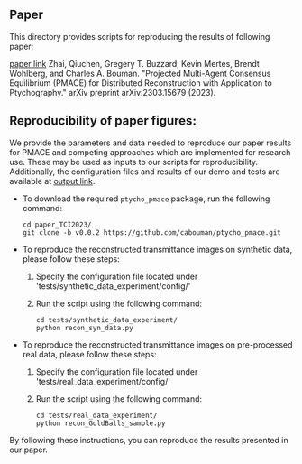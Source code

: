 ## Paper

This directory provides scripts for reproducing the results of following paper:

[paper link](https://arxiv.org/pdf/2303.15679.pdf)
Zhai, Qiuchen, Gregery T. Buzzard, Kevin Mertes, Brendt Wohlberg, and Charles A. Bouman. "Projected Multi-Agent Consensus Equilibrium (PMACE) for Distributed Reconstruction with Application to Ptychography." arXiv preprint arXiv:2303.15679 (2023).

## Reproducibility of paper figures:
 
We provide the parameters and data needed to reproduce our paper results for PMACE and competing approaches which are implemented for research use. These may be used as inputs to our scripts for reproducibility. Additionally, the configuration files and results of our demo and tests are available at [output link](https://drive.google.com/drive/folders/1feA5LdkEjVJhqhyFRu7ErgqwKa9Nbkxp?usp=sharing).
 
* To download the required ``ptycho_pmace`` package, run the following command:
  ```console
  cd paper_TCI2023/
  git clone -b v0.0.2 https://github.com/cabouman/ptycho_pmace.git
  ```


* To reproduce the reconstructed transmittance images on synthetic data, please follow these steps:
 
  1. Specify the configuration file located under 'tests/synthetic_data_experiment/config/'
  2. Run the script using the following command:
 
     ```console
     cd tests/synthetic_data_experiment/
     python recon_syn_data.py
     ```
 
* To reproduce the reconstructed transmittance images on pre-processed real data, please follow these steps:
 
  1. Specify the configuration file located under 'tests/real_data_experiment/config/'
  2. Run the script using the following command:
 
     ```console
     cd tests/real_data_experiment/
     python recon_GoldBalls_sample.py
     ```
 
By following these instructions, you can reproduce the results presented in our paper.
